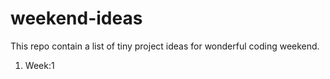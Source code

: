 # weekend-ideas
This repo contain a list of tiny project ideas for wonderful coding weekend.

1. Week:1
